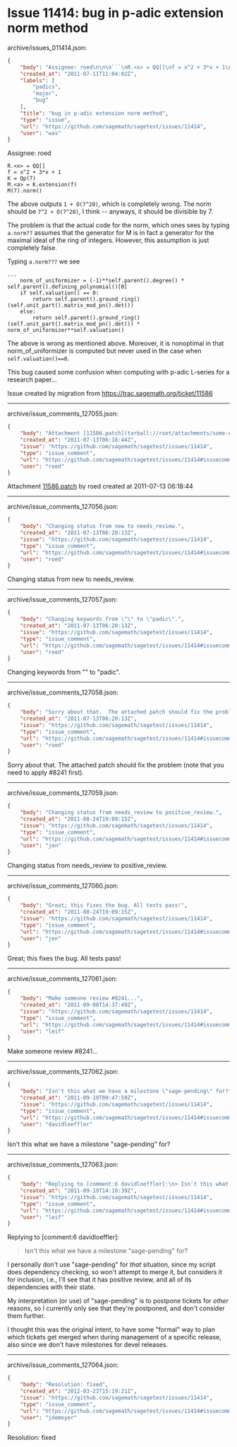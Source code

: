 # Issue 11414: bug in p-adic extension norm method

archive/issues_011414.json:
```json
{
    "body": "Assignee: roed\n\n\n```\nR.<x> = QQ[]\nf = x^2 + 3*x + 1\nK = Qp(7)\nM.<a> = K.extension(f)\nM(7).norm()\n```\n\nThe above outputs `1 + O(7^20)`, which is completely wrong.  The norm should be `7^2 + O(7^20)`, I think -- anyways, it should be divisible by 7. \n\nThe problem is that the actual code for the norm, which ones sees by typing `a.norm??` assumes that the generator for M is in fact a generator for the maximal ideal of the ring of integers.  However, this assumption is just completely false. \n\nTyping `a.norm???` we see\n\n```\n...\n    norm_of_uniformizer = (-1)**self.parent().degree() * self.parent().defining_polynomial()[0]\n    if self.valuation() == 0:\n        return self.parent().ground_ring()(self.unit_part().matrix_mod_pn().det())\n    else:\n        return self.parent().ground_ring()(self.unit_part().matrix_mod_pn().det()) * norm_of_uniformizer**self.valuation()\n```\n    \n\nThe above is wrong as mentioned above.  Moreover, it is nonoptimal in that norm_of_uniformizer is computed but never used in the case when `self.valuation()==0`.\n\nThis bug caused some confusion when computing with p-adic L-series for a research paper...\n\nIssue created by migration from https://trac.sagemath.org/ticket/11586\n\n",
    "created_at": "2011-07-11T11:04:02Z",
    "labels": [
        "padics",
        "major",
        "bug"
    ],
    "title": "bug in p-adic extension norm method",
    "type": "issue",
    "url": "https://github.com/sagemath/sagetest/issues/11414",
    "user": "was"
}
```
Assignee: roed


```
R.<x> = QQ[]
f = x^2 + 3*x + 1
K = Qp(7)
M.<a> = K.extension(f)
M(7).norm()
```

The above outputs `1 + O(7^20)`, which is completely wrong.  The norm should be `7^2 + O(7^20)`, I think -- anyways, it should be divisible by 7. 

The problem is that the actual code for the norm, which ones sees by typing `a.norm??` assumes that the generator for M is in fact a generator for the maximal ideal of the ring of integers.  However, this assumption is just completely false. 

Typing `a.norm???` we see

```
...
    norm_of_uniformizer = (-1)**self.parent().degree() * self.parent().defining_polynomial()[0]
    if self.valuation() == 0:
        return self.parent().ground_ring()(self.unit_part().matrix_mod_pn().det())
    else:
        return self.parent().ground_ring()(self.unit_part().matrix_mod_pn().det()) * norm_of_uniformizer**self.valuation()
```
    

The above is wrong as mentioned above.  Moreover, it is nonoptimal in that norm_of_uniformizer is computed but never used in the case when `self.valuation()==0`.

This bug caused some confusion when computing with p-adic L-series for a research paper...

Issue created by migration from https://trac.sagemath.org/ticket/11586





---

archive/issue_comments_127055.json:
```json
{
    "body": "Attachment [11586.patch](tarball://root/attachments/some-uuid/ticket11586/11586.patch) by roed created at 2011-07-13 06:18:44",
    "created_at": "2011-07-13T06:18:44Z",
    "issue": "https://github.com/sagemath/sagetest/issues/11414",
    "type": "issue_comment",
    "url": "https://github.com/sagemath/sagetest/issues/11414#issuecomment-127055",
    "user": "roed"
}
```

Attachment [11586.patch](tarball://root/attachments/some-uuid/ticket11586/11586.patch) by roed created at 2011-07-13 06:18:44



---

archive/issue_comments_127056.json:
```json
{
    "body": "Changing status from new to needs_review.",
    "created_at": "2011-07-13T06:20:13Z",
    "issue": "https://github.com/sagemath/sagetest/issues/11414",
    "type": "issue_comment",
    "url": "https://github.com/sagemath/sagetest/issues/11414#issuecomment-127056",
    "user": "roed"
}
```

Changing status from new to needs_review.



---

archive/issue_comments_127057.json:
```json
{
    "body": "Changing keywords from \"\" to \"padic\".",
    "created_at": "2011-07-13T06:20:13Z",
    "issue": "https://github.com/sagemath/sagetest/issues/11414",
    "type": "issue_comment",
    "url": "https://github.com/sagemath/sagetest/issues/11414#issuecomment-127057",
    "user": "roed"
}
```

Changing keywords from "" to "padic".



---

archive/issue_comments_127058.json:
```json
{
    "body": "Sorry about that.  The attached patch should fix the problem (note that you need to apply #8241 first).",
    "created_at": "2011-07-13T06:20:13Z",
    "issue": "https://github.com/sagemath/sagetest/issues/11414",
    "type": "issue_comment",
    "url": "https://github.com/sagemath/sagetest/issues/11414#issuecomment-127058",
    "user": "roed"
}
```

Sorry about that.  The attached patch should fix the problem (note that you need to apply #8241 first).



---

archive/issue_comments_127059.json:
```json
{
    "body": "Changing status from needs_review to positive_review.",
    "created_at": "2011-08-24T19:09:15Z",
    "issue": "https://github.com/sagemath/sagetest/issues/11414",
    "type": "issue_comment",
    "url": "https://github.com/sagemath/sagetest/issues/11414#issuecomment-127059",
    "user": "jen"
}
```

Changing status from needs_review to positive_review.



---

archive/issue_comments_127060.json:
```json
{
    "body": "Great; this fixes the bug. All tests pass!",
    "created_at": "2011-08-24T19:09:15Z",
    "issue": "https://github.com/sagemath/sagetest/issues/11414",
    "type": "issue_comment",
    "url": "https://github.com/sagemath/sagetest/issues/11414#issuecomment-127060",
    "user": "jen"
}
```

Great; this fixes the bug. All tests pass!



---

archive/issue_comments_127061.json:
```json
{
    "body": "Make someone review #8241...",
    "created_at": "2011-09-08T14:37:49Z",
    "issue": "https://github.com/sagemath/sagetest/issues/11414",
    "type": "issue_comment",
    "url": "https://github.com/sagemath/sagetest/issues/11414#issuecomment-127061",
    "user": "leif"
}
```

Make someone review #8241...



---

archive/issue_comments_127062.json:
```json
{
    "body": "Isn't this what we have a milestone \"sage-pending\" for?",
    "created_at": "2011-09-19T09:47:59Z",
    "issue": "https://github.com/sagemath/sagetest/issues/11414",
    "type": "issue_comment",
    "url": "https://github.com/sagemath/sagetest/issues/11414#issuecomment-127062",
    "user": "davidloeffler"
}
```

Isn't this what we have a milestone "sage-pending" for?



---

archive/issue_comments_127063.json:
```json
{
    "body": "Replying to [comment:6 davidloeffler]:\n> Isn't this what we have a milestone \"sage-pending\" for?\n\nI personally don't use \"sage-pending\" for *that* situation, since my script does dependency checking, so won't attempt to merge it, but considers it for inclusion, i.e., I'll see that it has positive review, and all of its dependencies with their state.\n\nMy interpretation (or use) of \"sage-pending\" is to postpone tickets for *other* reasons, so I currently only see that they're postponed, and don't consider them further.\n\nI thought this was the original intent, to have some \"formal\" way to plan which tickets get merged when during management of a specific release, also since we don't have milestones for devel releases.",
    "created_at": "2011-09-19T14:10:39Z",
    "issue": "https://github.com/sagemath/sagetest/issues/11414",
    "type": "issue_comment",
    "url": "https://github.com/sagemath/sagetest/issues/11414#issuecomment-127063",
    "user": "leif"
}
```

Replying to [comment:6 davidloeffler]:
> Isn't this what we have a milestone "sage-pending" for?

I personally don't use "sage-pending" for *that* situation, since my script does dependency checking, so won't attempt to merge it, but considers it for inclusion, i.e., I'll see that it has positive review, and all of its dependencies with their state.

My interpretation (or use) of "sage-pending" is to postpone tickets for *other* reasons, so I currently only see that they're postponed, and don't consider them further.

I thought this was the original intent, to have some "formal" way to plan which tickets get merged when during management of a specific release, also since we don't have milestones for devel releases.



---

archive/issue_comments_127064.json:
```json
{
    "body": "Resolution: fixed",
    "created_at": "2012-03-23T15:19:21Z",
    "issue": "https://github.com/sagemath/sagetest/issues/11414",
    "type": "issue_comment",
    "url": "https://github.com/sagemath/sagetest/issues/11414#issuecomment-127064",
    "user": "jdemeyer"
}
```

Resolution: fixed
